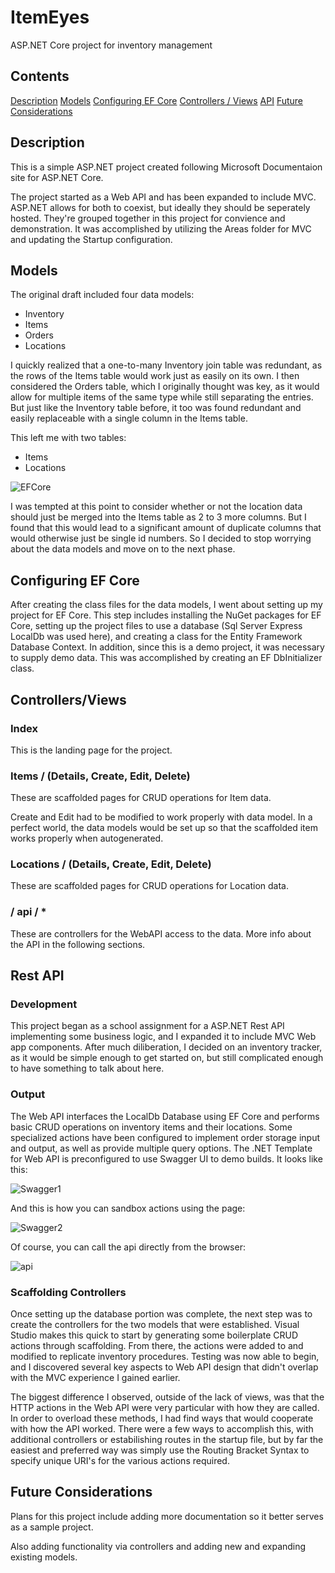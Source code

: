 # ItemEyes
ASP.NET Core project for inventory management

## Contents
[Description](#description)
[Models](#models)
[Configuring EF Core](#configuring-ef-core)
[Controllers / Views](#controllersviews)
[API](#rest-api)
[Future Considerations](#future-considerations)

## Description
This is a simple ASP.NET project created following Microsoft Documentaion site
for ASP.NET Core.

The project started as a Web API and has been expanded to include MVC.
ASP.NET allows for both to coexist, but ideally they should be seperately hosted.
They're grouped together in this project for convience and demonstration.
It was accomplished by utilizing the Areas folder for MVC and updating the Startup
configuration.

## Models

The original draft included four data models:
- Inventory
- Items
- Orders
- Locations

I quickly realized that a one-to-many Inventory join table was redundant, as the rows of the Items table
would work just as easily on its own. I then considered the Orders table, which I originally thought
was key, as it would allow for multiple items of the same type while still separating the entries.  But
just like the Inventory table before, it too was found redundant and easily replaceable with a single
column in the Items table.

This left me with two tables:
- Items
- Locations

![EFCore](https://user-images.githubusercontent.com/27789610/116793836-cc06ae80-aa8e-11eb-9d49-1f6528de6310.png)

I was tempted at this point to consider whether or not the location data should just be
merged into the Items table as 2 to 3 more columns.  But I found that this would lead to
a significant amount of duplicate columns that would otherwise just be single id numbers.  So I
decided to stop worrying about the data models and move on to the next phase.

## Configuring EF Core
After creating the class files for the data models, I went about setting up my project for
EF Core.  This step includes installing the NuGet packages for EF Core, setting up the project files
to use a database (Sql Server Express LocalDb was used here), and creating a class for the
Entity Framework Database Context.  In addition, since this is a demo project, it was necessary to
supply demo data.  This was accomplished by creating an EF DbInitializer class.

## Controllers/Views

### Index
This is the landing page for the project.

### Items / (Details, Create, Edit, Delete)
These are scaffolded pages for CRUD operations for Item data.

Create and Edit had to be modified to work properly with data model.
In a perfect world, the data models would be set up so that the scaffolded item
works properly when autogenerated.

### Locations / (Details, Create, Edit, Delete)
These are scaffolded pages for CRUD operations for Location data.

### / api / *
These are controllers for the WebAPI access to the data. More info about the API in the following
sections.

## Rest API

### Development
This project began as a school assignment for a ASP.NET Rest API implementing some business logic,
and I expanded it to include MVC Web app components. After much diliberation,
I decided on an inventory tracker, as it would be simple enough to get started on, but still
complicated enough to have something to talk about here.

### Output
The Web API interfaces the LocalDb Database using EF Core and performs basic CRUD operations
on inventory items and their locations.  Some specialized actions have been configured to
implement order storage input and output, as well as provide multiple query options.
The .NET Template for Web API is preconfigured to use Swagger UI to demo builds. It looks like
this:

![Swagger1](https://user-images.githubusercontent.com/27789610/116793732-1b98aa80-aa8e-11eb-834b-88738df76c48.png)

And this is how you can sandbox actions using the page:

![Swagger2](https://user-images.githubusercontent.com/27789610/116793733-1dfb0480-aa8e-11eb-9346-e6effa1a8024.png)


Of course, you can call the api directly from the browser:

![api](https://user-images.githubusercontent.com/27789610/116793565-17b85880-aa8d-11eb-96f7-b2517f29f388.gif)

### Scaffolding Controllers
Once setting up the database portion was complete, the next step was to create the controllers
for the two models that were established. Visual Studio makes this quick to start by generating
some boilerplate CRUD actions through scaffolding.  From there, the actions were added to and modified
to replicate inventory procedures.  Testing was now able to begin, and I discovered several key
aspects to Web API design that didn't overlap with the MVC experience I gained earlier.

The biggest difference I observed, outside of the lack of views, was that the HTTP actions in
the Web API were very particular with how they are called.  In order to overload these methods,
I had find ways that would cooperate with how the API worked.  There were a few ways to accomplish
this, with additional controllers or estabilishing routes in the startup file, but by far the
easiest and preferred way was simply use the Routing Bracket Syntax to specify unique
URI's for the various actions required.

## Future Considerations
Plans for this project include adding more documentation so it better serves as a sample project.

Also adding functionality via controllers and adding new and expanding existing models.
